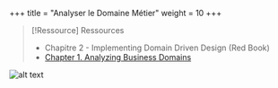 +++
title = "Analyser le Domaine Métier"
weight = 10
+++

> [!Ressource] Ressources
> - Chapitre 2 - Implementing Domain Driven Design (Red Book)
> - [Chapter 1. Analyzing Business Domains](https://www.oreilly.com/library/view/learning-domain-driven-design/9781098100124/ch01.html)

![alt text](domain_driven_design/analyzing_business_domain/images/mindmap_analyse_business_domain.png)